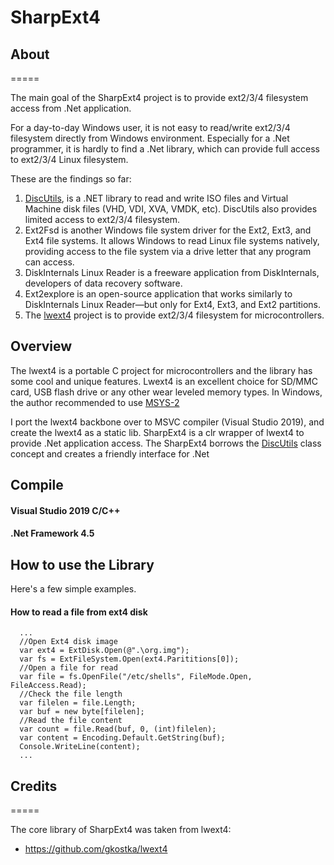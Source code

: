 # SharpExt4

## About
=====

The main goal of the SharpExt4 project is to provide ext2/3/4 filesystem access from .Net application.

For a day-to-day Windows user, it is not easy to read/write ext2/3/4 filesystem directly from Windows environment. Especially for a .Net programmer, it is hardly to find a .Net library, which can provide full access to ext2/3/4 Linux filesystem.

These are the findings so far:
1. [DiscUtils](https://github.com/DiscUtils/DiscUtils), is a .NET library to read and write ISO files and Virtual Machine disk files (VHD, VDI, XVA, VMDK, etc). DiscUtils also provides limited access to ext2/3/4 filesystem.
2. Ext2Fsd is another Windows file system driver for the Ext2, Ext3, and Ext4 file systems. It allows Windows to read Linux file systems natively, providing access to the file system via a drive letter that any program can access.
3. DiskInternals Linux Reader is a freeware application from DiskInternals, developers of data recovery software. 
4. Ext2explore is an open-source application that works similarly to DiskInternals Linux Reader—but only for Ext4, Ext3, and Ext2 partitions.
5. The [lwext4](https://github.com/gkostka/lwext4) project is to provide ext2/3/4 filesystem for microcontrollers.

## Overview

The lwext4 is a portable C project for microcontrollers and the library has some cool and unique features. Lwext4 is an excellent choice for SD/MMC card, USB flash drive or any other wear leveled memory types. In Windows, the author recommended to use [MSYS-2](https://sourceforge.net/projects/msys2/)

I port the lwext4 backbone over to MSVC compiler (Visual Studio 2019), and create the lwext4 as a static lib.
SharpExt4 is a clr wrapper of lwext4 to provide .Net application access. The SharpExt4 borrows the [DiscUtils](https://github.com/DiscUtils/DiscUtils) class concept and creates a friendly interface for .Net

## Compile
#### Visual Studio 2019 C/C++
#### .Net Framework 4.5

## How to use the Library
Here's a few simple examples.
#### How to read a file from ext4 disk
```
  ...
  //Open Ext4 disk image
  var ext4 = ExtDisk.Open(@".\org.img");
  var fs = ExtFileSystem.Open(ext4.Parititions[0]);
  //Open a file for read
  var file = fs.OpenFile("/etc/shells", FileMode.Open, FileAccess.Read);
  //Check the file length
  var filelen = file.Length;
  var buf = new byte[filelen];
  //Read the file content
  var count = file.Read(buf, 0, (int)filelen);
  var content = Encoding.Default.GetString(buf);
  Console.WriteLine(content);
  ...
```

## Credits
=====

The core library of SharpExt4 was taken from lwext4:
* https://github.com/gkostka/lwext4

